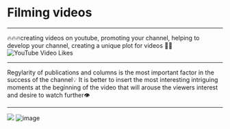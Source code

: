 # Filming videos
____
🔥🔥🔥creating videos on youtube, promoting your channel, helping to develop your channel, creating a unique plot for videos 🎥📣
![YouTube Video Likes](https://youtu.be/4cgpu9L2AE8?si=Yrn50oKtb45izNI9)
____
Regylarity of publications and columns is the most important factor in the success of the channel💡
It is better to insert the most interesting intriguing moments at the beginning of the video that will arouse the viewers interest and desire to watch further👁️

____
![](https://www.google.com/url?sa=i&url=https%3A%2F%2Fvariety.com%2F2022%2Fdigital%2Fnews%2Fyoutube-original-content-group-shutdown-1235156299%2F&psig=AOvVaw2KNwGTPX_gRyXxRtdE6kHN&ust=1711987153715000&source=images&cd=vfe&opi=89978449&ved=0CBIQjRxqFwoTCLjX_KjvnoUDFQAAAAAdAAAAABAE)
![image](https://github.com/Dacota167/youtube/assets/165401466/39bcfa32-42c6-4826-bce7-56790fc093ce)
